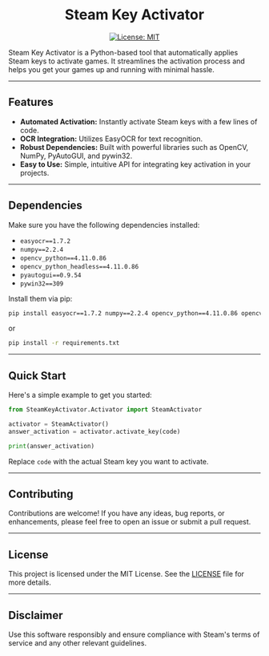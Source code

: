 <div align="center">
  <h1>Steam Key Activator</h1>
</div>

<div align="center">
  <a href="LICENSE"><img src="https://img.shields.io/badge/License-MIT-blue.svg" alt="License: MIT"></a>
</div>


Steam Key Activator is a Python-based tool that automatically applies Steam keys to activate games. It streamlines the activation process and helps you get your games up and running with minimal hassle.

---

## Features

- **Automated Activation:** Instantly activate Steam keys with a few lines of code.
- **OCR Integration:** Utilizes EasyOCR for text recognition.
- **Robust Dependencies:** Built with powerful libraries such as OpenCV, NumPy, PyAutoGUI, and pywin32.
- **Easy to Use:** Simple, intuitive API for integrating key activation in your projects.

---

## Dependencies

Make sure you have the following dependencies installed:

- `easyocr==1.7.2`
- `numpy==2.2.4`
- `opencv_python==4.11.0.86`
- `opencv_python_headless==4.11.0.86`
- `pyautogui==0.9.54`
- `pywin32==309`

Install them via pip:

```bash
pip install easyocr==1.7.2 numpy==2.2.4 opencv_python==4.11.0.86 opencv_python_headless==4.11.0.86 pyautogui==0.9.54 pywin32==309
```
or
```bash
pip install -r requirements.txt
```

---

## Quick Start

Here's a simple example to get you started:

```python
from SteamKeyActivator.Activator import SteamActivator

activator = SteamActivator() 
answer_activation = activator.activate_key(code) 

print(answer_activation)
```

Replace `code` with the actual Steam key you want to activate.

---

## Contributing

Contributions are welcome! If you have any ideas, bug reports, or enhancements, please feel free to open an issue or submit a pull request.

---

## License

This project is licensed under the MIT License. See the [LICENSE](LICENSE) file for more details.

---

## Disclaimer

Use this software responsibly and ensure compliance with Steam's terms of service and any other relevant guidelines.
